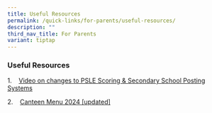 ```yaml
---
title: Useful Resources
permalink: /quick-links/for-parents/useful-resources/
description: ""
third_nav_title: For Parents
variant: tiptap
---
```

<h3>Useful Resources</h3>
<p></p>
<p>1.&nbsp;&nbsp; &nbsp;<a href="https://www.youtube.com/watch?v=vr-9ctEWnaA" rel="noopener noreferrer nofollow" target="_blank">Video on changes to PSLE Scoring &amp; Secondary School Posting Systems</a>
</p>
<p>2.&nbsp; &nbsp;&nbsp;<a href="/files/2024_Canteen_Menu__June_.pdf" rel="noopener noreferrer nofollow" target="_blank">Canteen Menu 2024 [updated]</a>
</p>
<p></p>